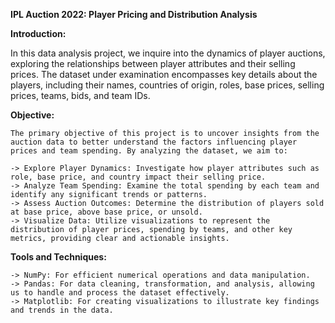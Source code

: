 **IPL Auction 2022: Player Pricing and Distribution Analysis**




**Introduction:**

  In this data analysis project, we inquire into the dynamics of player auctions, exploring the relationships between player attributes and their selling prices. 
  The dataset under examination encompasses key details about the players, including their names, countries of origin, roles, base prices, selling prices, teams, bids, and team IDs.


**Objective:**

    The primary objective of this project is to uncover insights from the auction data to better understand the factors influencing player prices and team spending. By analyzing the dataset, we aim to:

    -> Explore Player Dynamics: Investigate how player attributes such as role, base price, and country impact their selling price.
    -> Analyze Team Spending: Examine the total spending by each team and identify any significant trends or patterns.
    -> Assess Auction Outcomes: Determine the distribution of players sold at base price, above base price, or unsold.
    -> Visualize Data: Utilize visualizations to represent the distribution of player prices, spending by teams, and other key metrics, providing clear and actionable insights.

  
**Tools and Techniques:**

    -> NumPy: For efficient numerical operations and data manipulation.
    -> Pandas: For data cleaning, transformation, and analysis, allowing us to handle and process the dataset effectively.
    -> Matplotlib: For creating visualizations to illustrate key findings and trends in the data.
